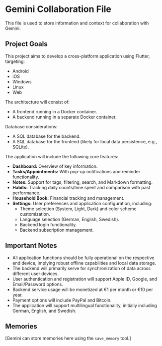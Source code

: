 # Gemini Collaboration File

This file is used to store information and context for collaboration with Gemini.

## Project Goals

This project aims to develop a cross-platform application using Flutter, targeting:
- Android
- iOS
- Windows
- Linux
- Web

The architecture will consist of:
- A frontend running in a Docker container.
- A backend running in a separate Docker container.

Database considerations:
- A SQL database for the backend.
- A SQL database for the frontend (likely for local data persistence, e.g., SQLite).

The application will include the following core features:
- **Dashboard:** Overview of key information.
- **Tasks/Appointments:** With pop-up notifications and reminder functionality.
- **Notes:** Support for tags, filtering, search, and Markdown formatting.
- **Habits:** Tracking daily counts/time spent and comparison with past performance.
- **Household Book:** Financial tracking and management.
- **Settings:** User preferences and application configuration, including:
    - Theme selection (System, Light, Dark) and color scheme customization.
    - Language selection (German, English, Swedish).
    - Backend login functionality.
    - Backend subscription management.

## Important Notes

- All application functions should be fully operational on the respective end device, implying robust offline capabilities and local data storage.
- The backend will primarily serve for synchronization of data across different user devices.
- User authentication and registration will support Apple ID, Google, and Email/Password options.
- Backend service usage will be monetized at €1 per month or €10 per year.
- Payment options will include PayPal and Bitcoin.
- The application will support multilingual functionality, initially including German, English, and Swedish.

## Memories

[Gemini can store memories here using the `save_memory` tool.]
